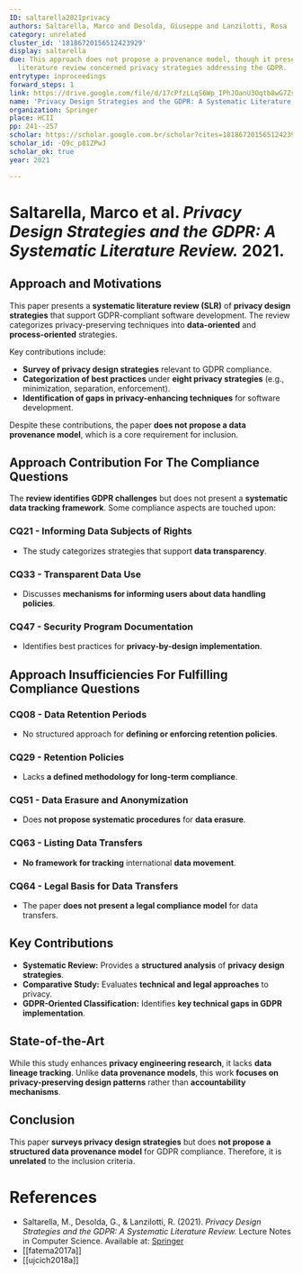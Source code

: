 ```yaml
---
ID: saltarella2021privacy
authors: Saltarella, Marco and Desolda, Giuseppe and Lanzilotti, Rosa
category: unrelated
cluster_id: '18186720156512423929'
display: saltarella
due: This approach does not propose a provenance model, though it presents a useful
  literature review concerned privacy strategies addressing the GDPR.
entrytype: inproceedings
forward_steps: 1
link: https://drive.google.com/file/d/17cPfzLLqS6Wp_IPhJOanU3Oqtb8wG7Zs/view?usp=sharing
name: 'Privacy Design Strategies and the GDPR: A Systematic Literature Review'
organization: Springer
place: HCII
pp: 241--257
scholar: https://scholar.google.com.br/scholar?cites=18186720156512423929&as_sdt=2005&sciodt=0,5&hl=en
scholar_id: -Q9c_p81ZPwJ
scholar_ok: true
year: 2021

---
```

# Saltarella, Marco et al. *Privacy Design Strategies and the GDPR: A Systematic Literature Review.* 2021.

## Approach and Motivations

This paper presents a **systematic literature review (SLR)** of **privacy design strategies** that support GDPR-compliant software development. The review categorizes privacy-preserving techniques into **data-oriented** and **process-oriented** strategies.

Key contributions include:
- **Survey of privacy design strategies** relevant to GDPR compliance.  
- **Categorization of best practices** under **eight privacy strategies** (e.g., minimization, separation, enforcement).  
- **Identification of gaps in privacy-enhancing techniques** for software development.  

Despite these contributions, the paper **does not propose a data provenance model**, which is a core requirement for inclusion.

## Approach Contribution For The Compliance Questions

The **review identifies GDPR challenges** but does not present a **systematic data tracking framework**. Some compliance aspects are touched upon:

### **CQ21 - Informing Data Subjects of Rights**
- The study categorizes strategies that support **data transparency**.

### **CQ33 - Transparent Data Use**
- Discusses **mechanisms for informing users about data handling policies**.

### **CQ47 - Security Program Documentation**
- Identifies best practices for **privacy-by-design implementation**.

## Approach Insufficiencies For Fulfilling Compliance Questions

### **CQ08 - Data Retention Periods**
- No structured approach for **defining or enforcing retention policies**.

### **CQ29 - Retention Policies**
- Lacks **a defined methodology for long-term compliance**.

### **CQ51 - Data Erasure and Anonymization**
- Does **not propose systematic procedures** for **data erasure**.

### **CQ63 - Listing Data Transfers**
- **No framework for tracking** international **data movement**.

### **CQ64 - Legal Basis for Data Transfers**
- The paper **does not present a legal compliance model** for data transfers.

## Key Contributions

- **Systematic Review:** Provides a **structured analysis** of **privacy design strategies**.  
- **Comparative Study:** Evaluates **technical and legal approaches** to privacy.  
- **GDPR-Oriented Classification:** Identifies **key technical gaps in GDPR implementation**.  

## State-of-the-Art

While this study enhances **privacy engineering research**, it lacks **data lineage tracking**. Unlike **data provenance models**, this work **focuses on privacy-preserving design patterns** rather than **accountability mechanisms**.

## Conclusion

This paper **surveys privacy design strategies** but does **not propose a structured data provenance model** for GDPR compliance. Therefore, it is **unrelated** to the inclusion criteria.

# References

- Saltarella, M., Desolda, G., & Lanzilotti, R. (2021). *Privacy Design Strategies and the GDPR: A Systematic Literature Review.* Lecture Notes in Computer Science. Available at: [Springer](https://doi.org/10.1007/978-3-030-77392-2_16)
- [[fatema2017a]]
- [[ujcich2018a]]